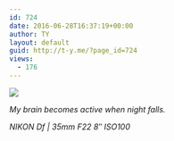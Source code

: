 ```yaml
---
id: 724
date: 2016-06-28T16:37:19+00:00
author: TY
layout: default
guid: http://t-y.me/?page_id=724
views:
  - 176
---
```


![](http://tyblog.qiniudn.com/16-8-13/22779405.jpg?imageMogr2/thumbnail/600x)

<p class="text-center">
  <em><span>My brain becomes active when night falls.</span><br /> </em>
</p>

<p class="text-center">
  <em>NIKON Df | 35mm F22 8&#8243; ISO100</em>
</p>
